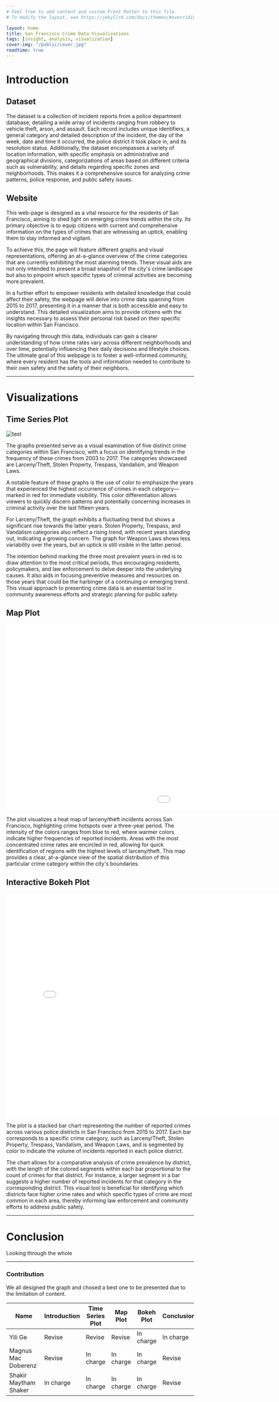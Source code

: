 ```yaml
---
# Feel free to add content and custom Front Matter to this file.
# To modify the layout, see https://jekyllrb.com/docs/themes/#overriding-theme-defaults

layout: home
title: San Francisco Crime Data Visualizations
tags: [insight, analysis, visualization]
cover-img: "/public/cover.jpg"
readtime: true
---
```


# Introduction
## Dataset

The dataset is a collection of incident reports from a police department database, detailing a wide array of incidents ranging from robbery to vehicle theft, arson, and assault. Each record includes unique identifiers, a general category and detailed description of the incident, the day of the week, date and time it occurred, the police district it took place in, and its resolution status. Additionally, the dataset encompasses a variety of location information, with specific emphasis on administrative and geographical divisions, categorizations of areas based on different criteria such as vulnerability, and details regarding specific zones and neighborhoods. This makes it a comprehensive source for analyzing crime patterns, police response, and public safety issues. 

## Website

This web-page is designed as a vital resource for the residents of San Francisco, aiming to shed light on emerging crime trends within the city. Its primary objective is to equip citizens with current and comprehensive information on the types of crimes that are witnessing an uptick, enabling them to stay informed and vigilant.

To achieve this, the page will feature different graphs and visual representations, offering an at-a-glance overview of the crime categories that are currently exhibiting the most alarming trends. These visual aids are not only intended to present a broad snapshot of the city's crime landscape but also to pinpoint which specific types of criminal activities are becoming more prevalent.

In a further effort to empower residents with detailed knowledge that could affect their safety, the webpage will delve into crime data spanning from 2015 to 2017, presenting it in a manner that is both accessible and easy to understand. This detailed visualization aims to provide citizens with the insights necessary to assess their personal risk based on their specific location within San Francisco.

By navigating through this data, individuals can gain a clearer understanding of how crime rates vary across different neighborhoods and over time, potentially influencing their daily decisions and lifestyle choices. The ultimate goal of this webpage is to foster a well-informed community, where every resident has the tools and information needed to contribute to their own safety and the safety of their neighbors.

---

# Visualizations
## Time Series Plot

![test](https://github.com/banishee/banishee.github.io/raw/main/public/time_series_plot.png)

The graphs presented serve as a visual examination of five distinct crime categories within San Francisco, with a focus on identifying trends in the frequency of these crimes from 2003 to 2017. The categories showcased are Larceny/Theft, Stolen Property, Trespass, Vandalism, and Weapon Laws.

A notable feature of these graphs is the use of color to emphasize the years that experienced the highest occurrence of crimes in each category—marked in red for immediate visibility. This color differentiation allows viewers to quickly discern patterns and potentially concerning increases in criminal activity over the last fifteen years.

For Larceny/Theft, the graph exhibits a fluctuating trend but shows a significant rise towards the latter years. Stolen Property, Trespass, and Vandalism categories also reflect a rising trend, with recent years standing out, indicating a growing concern. The graph for Weapon Laws shows less variability over the years, but an uptick is still visible in the latter period.

The intention behind marking the three most prevalent years in red is to draw attention to the most critical periods, thus encouraging residents, policymakers, and law enforcement to delve deeper into the underlying causes. It also aids in focusing preventive measures and resources on those years that could be the harbinger of a continuing or emerging trend. This visual approach to presenting crime data is an essential tool in community awareness efforts and strategic planning for public safety.

## Map Plot
<embed 
        type="text/html" 
        src="/public/map_SF.html"
        width="1500"
        height="500"
        >

The plot visualizes a heat map of larceny/theft incidents across San Francisco, highlighting crime hotspots over a three-year period. The intensity of the colors ranges from blue to red, where warmer colors indicate higher frequencies of reported incidents. Areas with the most concentrated crime rates are encircled in red, allowing for quick identification of regions with the highest levels of larceny/theft. This map provides a clear, at-a-glance view of the spatial distribution of this particular crime category within the city's boundaries.

## Interactive Bokeh Plot
<embed 
        type="text/html" 
        src="/public/Bokeh_Plot_1.html"
        width="800"
        height="600"
        >

The plot is a stacked bar chart representing the number of reported crimes across various police districts in San Francisco from 2015 to 2017. Each bar corresponds to a specific crime category, such as Larceny/Theft, Stolen Property, Trespass, Vandalism, and Weapon Laws, and is segmented by color to indicate the volume of incidents reported in each police district.

The chart allows for a comparative analysis of crime prevalence by district, with the length of the colored segments within each bar proportional to the count of crimes for that district. For instance, a larger segment in a bar suggests a higher number of reported incidents for that category in the corresponding district. This visual tool is beneficial for identifying which districts face higher crime rates and which specific types of crime are most common in each area, thereby informing law enforcement and community efforts to address public safety.

---

# Conclusion

Looking through the whole


---

### Contribution
We all designed the graph and chosed a best one to be presented due to the limitation of content.

| Name | Introduction | Time Series Plot | Map Plot | Bokeh Plot | Conclusion | Website|
|----------|----------|----------|----------|----------|----------|----------|
| Yili Ge   | Revise | Revise | Revise | In charge | In charge | In charge |
| Magnus Mac Doberenz  | Revise | In charge | In charge | In charge | Revise | Revise |
| Shakir Maytham Shaker   | In charge | In charge | In charge | In charge | Revise | Revise |
